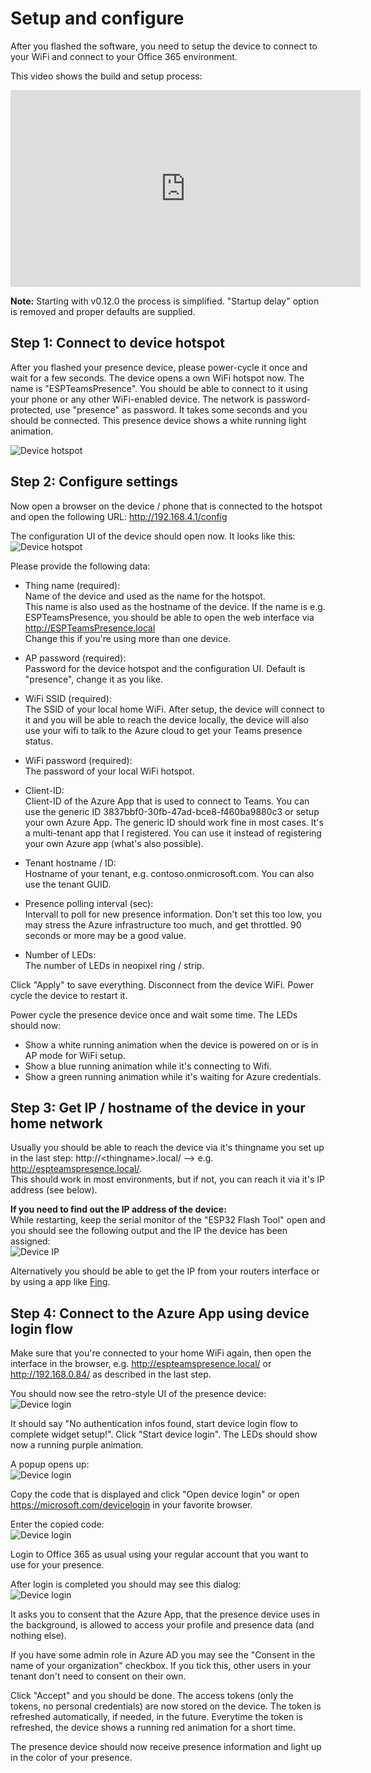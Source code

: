 # Setup and configure

After you flashed the software, you need to setup the device to connect to your WiFi and connect to your Office 365 environment.

This video shows the build and setup process:  
<iframe width="560" height="315" src="https://www.youtube.com/embed/DH3zN3nLk9w" frameborder="0" allow="accelerometer; autoplay; encrypted-media; gyroscope; picture-in-picture" allowfullscreen></iframe>

**Note:** Starting with v0.12.0 the process is simplified. "Startup delay" option is removed and proper defaults are supplied.

## Step 1: Connect to device hotspot

After you flashed your presence device, please power-cycle it once and wait for a few seconds. The device opens a own WiFi hotspot now. The name is "ESPTeamsPresence". You should be able to connect to it using your phone or any other WiFi-enabled device. The network is password-protected, use "presence" as password. It takes some seconds and you should be connected. This presence device shows a white running light animation.

![Device hotspot](https://github.com/toblum/ESPTeamsPresence/raw/master/docs/pics/device_hotspot.png)


## Step 2: Configure settings

Now open a browser on the device / phone that is connected to the hotspot and open the following URL: http://192.168.4.1/config

The configuration UI of the device should open now. It looks like this:  
![Device hotspot](https://github.com/toblum/ESPTeamsPresence/raw/master/docs/pics/device_config.png)

Please provide the following data:

- Thing name (required):  
  Name of the device and used as the name for the hotspot.  
  This name is also used as the hostname of the device. If the name is e.g. ESPTeamsPresence, you should be able to open the web interface via http://ESPTeamsPresence.local  
  Change this if you're using more than one device. 
- AP password (required):  
  Password for the device hotspot and the configuration UI. Default is "presence", change it as you like. 
- WiFi SSID (required):  
  The SSID of your local home WiFi. After setup, the device will connect to it and you will be able to reach the device locally, the device will also use your wifi to talk to the Azure cloud to get your Teams presence status.
- WiFi password (required):  
  The password of your local WiFi hotspot.


- Client-ID:  
  Client-ID of the Azure App that is used to connect to Teams. You can use the generic ID 3837bbf0-30fb-47ad-bce8-f460ba9880c3 or setup your own Azure App. The generic ID should work fine in most cases. It's a multi-tenant app that I registered. You can use it instead of registering your own Azure app (what's also possible).
- Tenant hostname / ID:  
  Hostname of your tenant, e.g. contoso.onmicrosoft.com. You can also use the tenant GUID.
- Presence polling interval (sec):  
  Intervall to poll for new presence information. Don't set this too low, you may stress the Azure infrastructure too much, and get throttled. 90 seconds or more may be a good value.
- Number of LEDs:  
  The number of LEDs in neopixel ring / strip.

Click "Apply" to save everything. Disconnect from the device WiFi. Power cycle the device to restart it.

Power cycle the presence device once and wait some time. The LEDs should now:
- Show a white running animation when the device is powered on or is in AP mode for WiFi setup.
- Show a blue running animation while it's connecting to Wifi.
- Show a green running animation while it's waiting for Azure credentials.

## Step 3: Get IP / hostname of the device in your home network

Usually you should be able to reach the device via it's thingname you set up in the last step: http://\<thingname>.local/ --> e.g. http://espteamspresence.local/.  
This should work in most environments, but if not, you can reach it via it's IP address (see below).

**If you need to find out the IP address of the device:**  
While restarting, keep the serial monitor of the "ESP32 Flash Tool" open and you should see the following output and the IP the device has been assigned:  
![Device IP](https://github.com/toblum/ESPTeamsPresence/raw/master/docs/pics/device_ip.png)

Alternatively you should be able to get the IP from your routers interface or by using a app like [Fing](https://www.fing.com/products/fing-app).


## Step 4: Connect to the Azure App using device login flow

Make sure that you're connected to your home WiFi again, then open the interface in the browser, e.g. http://espteamspresence.local/ or http://192.168.0.84/ as described in the last step.

You should now see the retro-style UI of the presence device:  
![Device login](https://github.com/toblum/ESPTeamsPresence/raw/master/docs/pics/device_login_1.png)

It should say "No authentication infos found, start device login flow to complete widget setup!". Click "Start device login". The LEDs should show now a running purple animation.

A popup opens up:  
![Device login](https://github.com/toblum/ESPTeamsPresence/raw/master/docs/pics/device_login_2.png)

Copy the code that is displayed and click "Open device login" or open https://microsoft.com/devicelogin in your favorite browser. 

Enter the copied code:  
![Device login](https://github.com/toblum/ESPTeamsPresence/raw/master/docs/pics/device_login_3.png)

Login to Office 365 as usual using your regular account that you want to use for your presence.

After login is completed you should may see this dialog:  
![Device login](https://github.com/toblum/ESPTeamsPresence/raw/master/docs/pics/device_login_4.png)

It asks you to consent that the Azure App, that the presence device uses in the background, is allowed to access your profile and presence data (and nothing else).

If you have some admin role in Azure AD you may see the "Consent in the name of your organization" checkbox. If you tick this, other users in your tenant don't need to consent on their own.

Click "Accept" and you should be done. The access tokens (only the tokens, no personal credentials) are now stored on the device. The token is refreshed automatically, if needed, in the future. Everytime the token is refreshed, the device shows a running red animation for a short time.

The presence device should now receive presence information and light up in the color of your presence.
